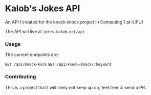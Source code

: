 # Kalob's Jokes API

An API I created for the knock knock project in Computing 1 at IUPUI

The API will live at `jokes.kalob.net/api`

### Usage

The current endpoints are:

`GET /api/knock-kock`
`GET /api/knock-knock/:keyword`

### Contributing

This is a project that I will likely not keep up on, feel free to send a PR.
